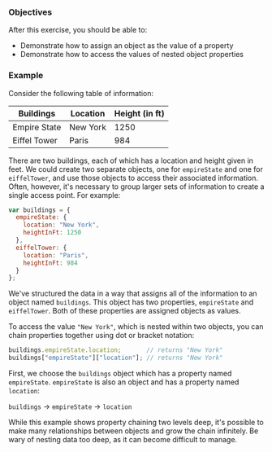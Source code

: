 <!--{ ids:[178], language:'JavaScript', type:'workshop', order: 4, name:'Object as a Value', description:'A value can be of any data type' } -->
### Objectives

After this exercise, you should be able to:

- Demonstrate how to assign an object as the value of a property
- Demonstrate how to access the values of nested object properties

### Example

Consider the following table of information:

| Buildings    | Location | Height (in ft) |
| ------------ | -------- | -------------- |
| Empire State | New York | 1250           |
| Eiffel Tower | Paris    | 984            |

There are two buildings, each of which has a location and height given in feet. We could create two separate objects, one for `empireState` and one for `eiffelTower`, and use those objects to access their associated information. Often, however, it's necessary to group larger sets of information to create a single access point. For example:

```js
var buildings = {
  empireState: {
    location: "New York",
    heightInFt: 1250
  },
  eiffelTower: {
    location: "Paris",
    heightInFt: 984
  }
};
```

We've structured the data in a way that assigns all of the information to an object named `buildings`. This object has two properties, `empireState` and `eiffelTower`. Both of these properties are assigned objects as values.

To access the value `"New York"`, which is nested within two objects, you can chain properties together using dot or bracket notation:

```js
buildings.empireState.location;       // returns "New York"
buildings["empireState"]["location"]; // returns "New York"
```

First, we choose the `buildings` object which has a property named `empireState`. `empireState` is also an object and has a property named `location`:

`buildings` &rarr; `empireState` &rarr; `location`

While this example shows property chaining two levels deep, it's possible to make many relationships between objects and grow the chain infinitely. Be wary of nesting data too deep, as it can become difficult to manage.
